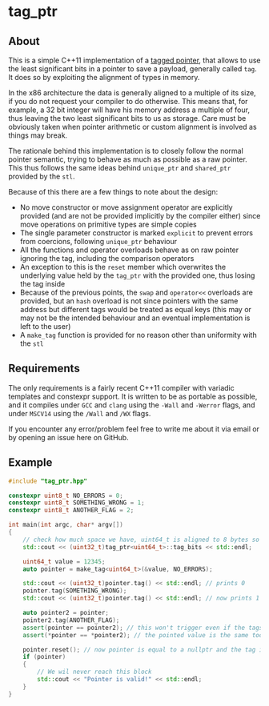 # tag_ptr

## About

This is a simple C++11 implementation of a [tagged pointer](https://en.wikipedia.org/wiki/Tagged_pointer), that allows to use the least significant bits in a pointer to save a payload, generally called `tag`. It does so by exploiting the alignment of types in memory.

In the x86 architecture the data is generally aligned to a multiple of its size, if you do not request your compiler to do otherwise. This means that, for example, a 32 bit integer will have his memory address a multiple of four, thus leaving the two least significant bits to us as storage. Care must be obviously taken when pointer arithmetic or custom alignment is involved as things may break.

The rationale behind this implementation is to closely follow the normal pointer semantic, trying to behave as much as possible as a raw pointer. This thus follows the same ideas behind `unique_ptr` and `shared_ptr` provided by the `stl`.

Because of this there are a few things to note about the design:
* No move constructor or move assignment operator are explicitly provided (and are not be provided implicitly by the compiler either) since move operations on primitive types are simple copies
* The single parameter constructor is marked `explicit` to prevent errors from coercions, following `unique_ptr` behaviour
* All the functions and operator overloads behave as on raw pointer ignoring the tag, including the comparison operators
* An exception to this is the `reset` member which overwrites the underlying value held by the `tag_ptr` with the provided one, thus losing the tag inside
* Because of the previous points, the `swap` and `operator<<` overloads are provided, but an `hash` overload is not since pointers with the same address but different tags would be treated as equal keys (this may or may not be the intended behaviour and an eventual implementation is left to the user)
* A `make_tag` function is provided for no reason other than uniformity with the `stl`

## Requirements

The only requirements is a fairly recent C++11 compiler with variadic templates and constexpr support. It is written to be as portable as possible, and it compiles under `GCC` and `clang` using the `-Wall` and `-Werror` flags, and under `MSCV14` using the `/Wall` and `/WX` flags.

If you encounter any error/problem feel free to write me about it via email or by opening an issue here on GitHub.

## Example

```cpp
#include "tag_ptr.hpp"

constexpr uint8_t NO_ERRORS = 0;
constexpr uint8_t SOMETHING_WRONG = 1;
constexpr uint8_t ANOTHER_FLAG = 2;

int main(int argc, char* argv[])
{
	// check how much space we have, uint64_t is aligned to 8 bytes so 3 bits available
	std::cout << (uint32_t)tag_ptr<uint64_t>::tag_bits << std::endl;

	uint64_t value = 12345;
	auto pointer = make_tag<uint64_t>(&value, NO_ERRORS);

	std::cout << (uint32_t)pointer.tag() << std::endl; // prints 0
	pointer.tag(SOMETHING_WRONG);
	std::cout << (uint32_t)pointer.tag() << std::endl; // now prints 1

	auto pointer2 = pointer;
	pointer2.tag(ANOTHER_FLAG);
	assert(pointer == pointer2); // this won't trigger even if the tags are different
	assert(*pointer == *pointer2); // the pointed value is the same too

	pointer.reset(); // now pointer is equal to a nullptr and the tag is 0
	if (pointer)
	{
		// We wil never reach this block
		std::cout << "Pointer is valid!" << std::endl;
	}
}
```